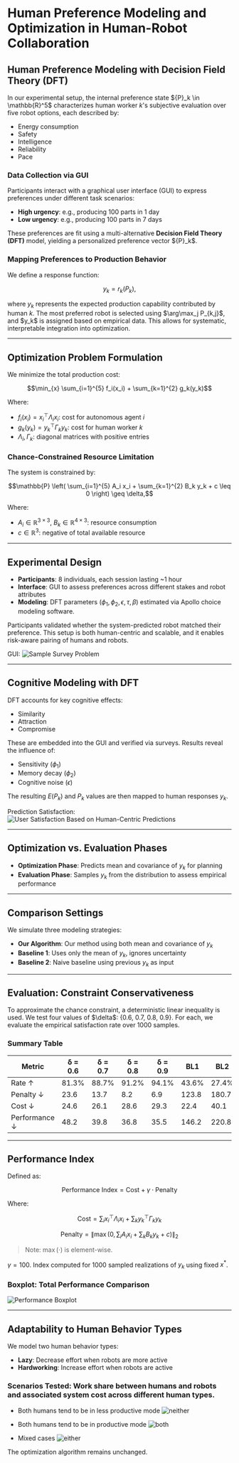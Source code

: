 # Human Preference Modeling and Optimization in Human-Robot Collaboration

## Human Preference Modeling with Decision Field Theory (DFT)

In our experimental setup, the internal preference state \${P}\_k \in \mathbb{R}^5\$ characterizes human worker $k$'s subjective evaluation over five robot options, each described by:

* Energy consumption
* Safety
* Intelligence
* Reliability
* Pace

### Data Collection via GUI

Participants interact with a graphical user interface (GUI) to express preferences under different task scenarios:

* **High urgency**: e.g., producing 100 parts in 1 day
* **Low urgency**: e.g., producing 100 parts in 7 days

These preferences are fit using a multi-alternative **Decision Field Theory (DFT)** model, yielding a personalized preference vector \${P}\_k\$.

### Mapping Preferences to Production Behavior

We define a response function:

```math
y_k = r_k({P}_k),
```

where $y_k$ represents the expected production capability contributed by human $k$. The most preferred robot is selected using \$\arg\max\_j P\_{k,j}\$, and \$y\_k\$ is assigned based on empirical data. This allows for systematic, interpretable integration into optimization.

---

## Optimization Problem Formulation

We minimize the total production cost:

```math
\min_{x} \sum_{i=1}^{5} f_i(x_i) + \sum_{k=1}^{2} g_k(y_k)
```

Where:

* $f_i(x_i) = x_i^\top \Lambda_i x_i$: cost for autonomous agent $i$
* $g_k(y_k) = y_k^\top \Gamma_k y_k$: cost for human worker $k$
* $\Lambda_i, \Gamma_k$: diagonal matrices with positive entries

### Chance-Constrained Resource Limitation

The system is constrained by:

```math
\mathbb{P} \left( \sum_{i=1}^{5} A_i x_i + \sum_{k=1}^{2} B_k y_k + c \leq 0 \right) \geq \delta,
```

Where:

* $A_i\in\mathbb{R}^{3 \times 3}$, $B_k \in \mathbb{R}^{4 \times 3}$: resource consumption
* $c \in \mathbb{R}^3$: negative of total available resource

---

## Experimental Design

* **Participants**: 8 individuals, each session lasting \~1 hour
* **Interface**: GUI to assess preferences across different stakes and robot attributes
* **Modeling**: DFT parameters ($\phi_1,\phi_2,\epsilon,\tau,\beta$) estimated via Apollo choice modeling software.

Participants validated whether the system-predicted robot matched their preference. This setup is both human-centric and scalable, and it enables risk-aware pairing of humans and robots.

GUI:
![Sample Survey Problem](https://github.com/user-attachments/assets/c7b1d31d-744e-4be8-8109-b1cf687ac4bd)

---
## Cognitive Modeling with DFT

DFT accounts for key cognitive effects:

* Similarity
* Attraction
* Compromise

These are embedded into the GUI and verified via surveys. Results reveal the influence of:

* Sensitivity ($\phi_1$)
* Memory decay ($\phi_2$)
* Cognitive noise ($\epsilon$)

The resulting $E(P_k)$ and $P_k$ values are then mapped to human responses $y_k$.

Prediction Satisfaction:
![User Satisfaction Based on Human-Centric Predictions](https://github.com/user-attachments/assets/4443ffa5-e9d8-4b57-9325-a0d7ff86375d)

---

## Optimization vs. Evaluation Phases

* **Optimization Phase**: Predicts mean and covariance of $y_k$ for planning
* **Evaluation Phase**: Samples $y_k$ from the distribution to assess empirical performance

---

## Comparison Settings

We simulate three modeling strategies:

* **Our Algorithm**: Our method using both mean and covariance of $y_k$
* **Baseline 1**: Uses only the mean of $y_k$, ignores uncertainty
* **Baseline 2**: Naive baseline using previous $y_k$ as input

---

## Evaluation: Constraint Conservativeness

To approximate the chance constraint, a deterministic linear inequality is used. We test four values of \$\delta\$: {0.6, 0.7, 0.8, 0.9}. For each, we evaluate the empirical satisfaction rate over 1000 samples.

### Summary Table

| Metric        | δ = 0.6 | δ = 0.7 | δ = 0.8 | δ = 0.9 | BL1   | BL2   |
| ------------- | ------- | ------- | ------- | ------- | ----- | ----- |
| Rate ↑        | 81.3%   | 88.7%   | 91.2%   | 94.1%   | 43.6% | 27.4% |
| Penalty ↓     | 23.6    | 13.7    | 8.2     | 6.9     | 123.8 | 180.7 |
| Cost ↓        | 24.6    | 26.1    | 28.6    | 29.3    | 22.4  | 40.1  |
| Performance ↓ | 48.2    | 39.8    | 36.8    | 35.5    | 146.2 | 220.8 |

---

## Performance Index

Defined as:

```math
\text{Performance Index} = \text{Cost} + \gamma \cdot \text{Penalty}
```

Where:

```math
\text{Cost} = \sum_i x_i^\top \Lambda_i x_i + \sum_k y_k^\top \Gamma_k y_k
```

```math
\text{Penalty} = \left\| \max \left( 0, \sum_i A_i x_i + \sum_k B_k y_k + c \right) \right\|_2
```

> Note: $\max(\cdot)$ is element-wise.

$\gamma = 100$. Index computed for 1000 sampled realizations of $y_k$ using fixed $x^*$.

### Boxplot: Total Performance Comparison

![Performance Boxplot](fig/performance_boxplot.png)


---

## Adaptability to Human Behavior Types

We model two human behavior types:

* **Lazy**: Decrease effort when robots are more active
* **Hardworking**: Increase effort when robots are active

### Scenarios Tested: Work share between humans and robots and associated system cost across different human types.

* Both humans tend to be in less productive mode
  ![neither](https://github.com/user-attachments/assets/51060c89-2082-4f47-90c0-1a2f918782d5)

* Both humans tend to be in productive mode
  ![both](https://github.com/user-attachments/assets/d13951ab-8b38-41c5-b51d-e5401f7c07b7)

* Mixed cases 
![either](https://github.com/user-attachments/assets/31ab517a-3577-42ea-ac7a-834ad900ccdb)

The optimization algorithm remains unchanged.

